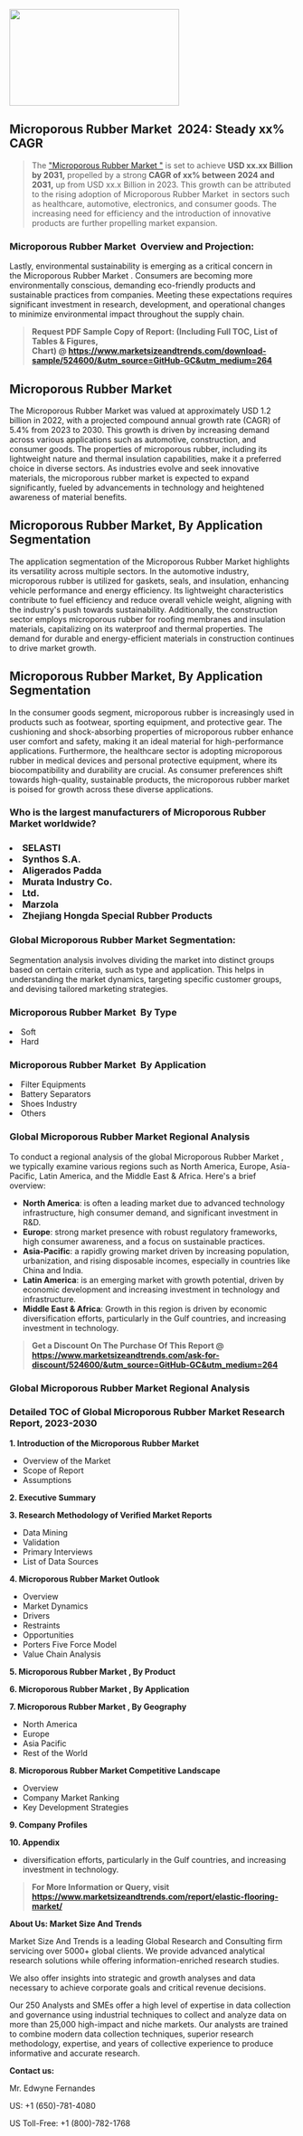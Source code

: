 <p><img class="alignnone size-medium wp-image-20088" src="https://ffe5etoiles.com/wp-content/uploads/2024/12/MST1-300x171.png" alt="" width="300" height="171" /></p><h2 id="ember46" class="ember-view reader-text-block__heading-2">Microporous Rubber Market &nbsp;2024: Steady&nbsp;xx% CAGR</h2><blockquote id="ember47" class="ember-view reader-text-block__blockquote">The&nbsp;<a class="app-aware-link " href="https://www.marketsizeandtrends.com/download-sample/524600/&utm_source=GitHub-GC&utm_medium=264" target="_blank" data-test-app-aware-link="">"Microporous Rubber Market "</a>&nbsp;is set to achieve&nbsp;<strong>USD&nbsp;xx.xx&nbsp;Billion by 2031,</strong>&nbsp;propelled by a strong&nbsp;<strong>CAGR of&nbsp;xx% between 2024 and 2031,</strong>&nbsp;up from USD xx.x Billion in 2023. This growth can be attributed to the rising adoption of&nbsp;Microporous Rubber Market &nbsp;in sectors such as healthcare, automotive, electronics, and consumer goods. The increasing need for efficiency and the introduction of innovative products are further propelling market expansion.</blockquote><h3 id="ember48" class="ember-view reader-text-block__heading-3">Microporous Rubber Market &nbsp;Overview and Projection:</h3><p id="ember49" class="ember-view reader-text-block__paragraph">Lastly, environmental sustainability is emerging as a critical concern in the&nbsp;Microporous Rubber Market . Consumers are becoming more environmentally conscious, demanding eco-friendly products and sustainable practices from companies. Meeting these expectations requires significant investment in research, development, and operational changes to minimize environmental impact throughout the supply chain.</p><blockquote id="ember50" class="ember-view reader-text-block__blockquote"><strong>Request PDF Sample Copy of Report: (Including Full TOC, List of Tables &amp; Figures, Chart)&nbsp;@&nbsp;<strong><a href="https://www.marketsizeandtrends.com/download-sample/524600/&utm_source=GitHub-GC&utm_medium=264" target="_blank">https://www.marketsizeandtrends.com/download-sample/524600/&utm_source=GitHub-GC&utm_medium=264</a></strong></strong></blockquote><h3 class=""> <h2>Microporous Rubber Market</h2><p>The Microporous Rubber Market was valued at approximately USD 1.2 billion in 2022, with a projected compound annual growth rate (CAGR) of 5.4% from 2023 to 2030. This growth is driven by increasing demand across various applications such as automotive, construction, and consumer goods. The properties of microporous rubber, including its lightweight nature and thermal insulation capabilities, make it a preferred choice in diverse sectors. As industries evolve and seek innovative materials, the microporous rubber market is expected to expand significantly, fueled by advancements in technology and heightened awareness of material benefits.</p><h2>Microporous Rubber Market, By Application Segmentation</h2><p>The application segmentation of the Microporous Rubber Market highlights its versatility across multiple sectors. In the automotive industry, microporous rubber is utilized for gaskets, seals, and insulation, enhancing vehicle performance and energy efficiency. Its lightweight characteristics contribute to fuel efficiency and reduce overall vehicle weight, aligning with the industry's push towards sustainability. Additionally, the construction sector employs microporous rubber for roofing membranes and insulation materials, capitalizing on its waterproof and thermal properties. The demand for durable and energy-efficient materials in construction continues to drive market growth.</p><h2>Microporous Rubber Market, By Application Segmentation</h2><p>In the consumer goods segment, microporous rubber is increasingly used in products such as footwear, sporting equipment, and protective gear. The cushioning and shock-absorbing properties of microporous rubber enhance user comfort and safety, making it an ideal material for high-performance applications. Furthermore, the healthcare sector is adopting microporous rubber in medical devices and personal protective equipment, where its biocompatibility and durability are crucial. As consumer preferences shift towards high-quality, sustainable products, the microporous rubber market is poised for growth across these diverse applications.</p></h3><h3 id="" class="">Who is the largest manufacturers of&nbsp;Microporous Rubber Market worldwide?</h3><h3 class=""></Li><Li>SELASTI</Li><Li> Synthos S.A.</Li><Li> Aligerados Padda</Li><Li> Murata Industry Co.</Li><Li>Ltd.</Li><Li> Marzola</Li><Li> Zhejiang Hongda Special Rubber Products</h3><h3 id="ember53" class="ember-view reader-text-block__heading-3">Global&nbsp;Microporous Rubber Market Segmentation:</h3><p id="ember54" class="ember-view reader-text-block__paragraph">Segmentation analysis involves dividing the market into distinct groups based on certain criteria, such as type and application. This helps in understanding the market dynamics, targeting specific customer groups, and devising tailored marketing strategies.</p><h3 id="" class="">Microporous Rubber Market &nbsp;By Type</h3><p></Li><Li>Soft</Li><Li> Hard</p><h3 id="" class="">Microporous Rubber Market &nbsp;By Application</h3><p class=""></Li><Li>Filter Equipments</Li><Li> Battery Separators</Li><Li> Shoes Industry</Li><Li> Others</p><h3 id="ember62" class="ember-view reader-text-block__heading-3">Global Microporous Rubber Market Regional Analysis</h3><p id="ember63" class="ember-view reader-text-block__paragraph">To conduct a regional analysis of the global Microporous Rubber Market , we typically examine various regions such as North America, Europe, Asia-Pacific, Latin America, and the Middle East &amp; Africa. Here's a brief overview:</p><ul><li><strong>North America</strong>: is often a leading market due to advanced technology infrastructure, high consumer demand, and significant investment in R&amp;D.</li><li><strong>Europe</strong>: strong market presence with robust regulatory frameworks, high consumer awareness, and a focus on sustainable practices.</li><li><strong>Asia-Pacific</strong>: a rapidly growing market driven by increasing population, urbanization, and rising disposable incomes, especially in countries like China and India.</li><li><strong>Latin America</strong>: is an emerging market with growth potential, driven by economic development and increasing investment in technology and infrastructure.</li><li><strong>Middle East &amp; Africa</strong>: Growth in this region is driven by economic diversification efforts, particularly in the Gulf countries, and increasing investment in technology.</li></ul><blockquote id="ember61" class="ember-view reader-text-block__blockquote"><strong>Get a Discount On The Purchase Of This Report @ <strong><a href="https://html-cleaner.com/" target="">https://www.marketsizeandtrends.com/ask-for-discount/524600/&utm_source=GitHub-GC&utm_medium=264</a></strong></strong></blockquote><h3 id="ember62" class="ember-view reader-text-block__heading-3">Global Microporous Rubber Market Regional Analysis</h3><h3 id="" class="">Detailed TOC of Global Microporous Rubber Market Research Report, 2023-2030</h3><p id="" class=""><strong>1. Introduction of the Microporous Rubber Market </strong></p><ul><li>Overview of the Market</li><li>Scope of Report</li><li>Assumptions</li></ul><p id="" class=""><strong>2. Executive Summary</strong></p><p id="" class=""><strong>3. Research Methodology of Verified Market Reports</strong></p><ul><li>Data Mining</li><li>Validation</li><li>Primary Interviews</li><li>List of Data Sources</li></ul><p id="" class=""><strong>4. Microporous Rubber Market Outlook</strong></p><ul><li>Overview</li><li>Market Dynamics</li><li>Drivers</li><li>Restraints</li><li>Opportunities</li><li>Porters Five Force Model</li><li>Value Chain Analysis</li></ul><p id="" class=""><strong>5. Microporous Rubber Market , By Product</strong></p><p id="" class=""><strong>6. Microporous Rubber Market , By Application</strong></p><p id="" class=""><strong>7. Microporous Rubber Market , By Geography</strong></p><ul><li>North America</li><li>Europe</li><li>Asia Pacific</li><li>Rest of the World</li></ul><p id="" class=""><strong>8. Microporous Rubber Market Competitive Landscape</strong></p><ul><li>Overview</li><li>Company Market Ranking</li><li>Key Development Strategies</li></ul><p id="" class=""><strong>9. Company Profiles</strong></p><p id="" class=""><strong>10. Appendix</strong></p><ul><li>diversification efforts, particularly in the Gulf countries, and increasing investment in technology.</li></ul><blockquote id="ember65" class="ember-view reader-text-block__blockquote"><strong>For More Information or Query, visit <strong><strong><a href="https://html-cleaner.com/" target="">https://www.marketsizeandtrends.com/report/elastic-flooring-market/</a></strong></strong></strong></blockquote><p id="" class=""><strong>About Us: Market Size And Trends</strong></p><p id="" class="">Market Size And Trends is a leading Global Research and Consulting firm servicing over 5000+ global clients. We provide advanced analytical research solutions while offering information-enriched research studies.</p><p id="" class="">We also offer insights into strategic and growth analyses and data necessary to achieve corporate goals and critical revenue decisions.</p><p id="" class="">Our 250 Analysts and SMEs offer a high level of expertise in data collection and governance using industrial techniques to collect and analyze data on more than 25,000 high-impact and niche markets. Our analysts are trained to combine modern data collection techniques, superior research methodology, expertise, and years of collective experience to produce informative and accurate research.</p><p id="" class=""><strong>Contact us:</strong></p><p id="" class="">Mr. Edwyne Fernandes</p><p id="" class="">US: +1 (650)-781-4080</p><p id="" class="">US Toll-Free: +1 (800)-782-1768</p>
